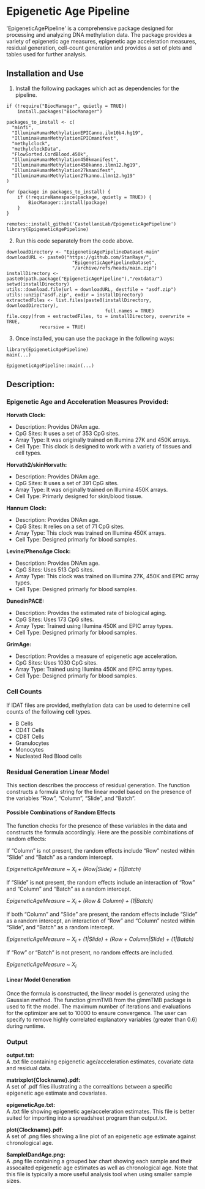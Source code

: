 # Epigenetic Age Pipeline

'EpigeneticAgePipeline' is a comprehensive package designed for processing and analyzing DNA methylation data. The package provides a variety of epigenetic age measures, epigenetic age acceleration measures, residual generation, cell-count generation and provides a set of plots and tables used for further analysis.

## Installation and Use

1. Install the following packages which act as dependencies for the pipeline.

```
if (!require("BiocManager", quietly = TRUE))
    install.packages("BiocManager")

packages_to_install <- c(
  "minfi",
  "IlluminaHumanMethylationEPICanno.ilm10b4.hg19",
  "IlluminaHumanMethylationEPICmanifest",
  "methylclock",
  "methylclockData",
  "FlowSorted.CordBlood.450k",
  "IlluminaHumanMethylation450kmanifest",
  "IlluminaHumanMethylation450kanno.ilmn12.hg19",
  "IlluminaHumanMethylation27kmanifest",
  "IlluminaHumanMethylation27kanno.ilmn12.hg19"
)

for (package in packages_to_install) {
    if (!requireNamespace(package, quietly = TRUE)) {
        BiocManager::install(package)
    }
}

remotes::install_github('CastellaniLab/EpigeneticAgePipeline')
library(EpigeneticAgePipeline)
```

2. Run this code separately from the code above.

```
downloadDirectory <- "EpigeneticAgePipelineDataset-main"
downloadURL <- paste0("https://github.com/StanRaye/",
                        "EpigeneticAgePipelineDataset",
                        "/archive/refs/heads/main.zip")
installDirectory <- paste0(path.package("EpigeneticAgePipeline"),"/extdata/")
setwd(installDirectory)
utils::download.file(url = downloadURL, destfile = "asdf.zip")
utils::unzip("asdf.zip", exdir = installDirectory)
extractedFiles <- list.files(paste0(installDirectory, downloadDirectory),
                                    full.names = TRUE)
file.copy(from = extractedFiles, to = installDirectory, overwrite = TRUE,
            recursive = TRUE)
```

3. Once installed, you can use the package in the following ways:

```
library(EpigeneticAgePipeline)
main(...)
```

```
EpigeneticAgePipeline::main(...)
```

## Description:

### Epigenetic Age and Acceleration Measures Provided:

**Horvath Clock:**

- Description: Provides DNAm age.
- CpG Sites: It uses a set of 353 CpG sites.
- Array Type: It was originally trained on Illumina 27K and 450K arrays.
- Cell Type: This clock is designed to work with a variety of tissues and cell types.

**Horvath2/skinHorvath:**

- Description: Provides DNAm age.
- CpG Sites: It uses a set of 391 CpG sites.
- Array Type: It was originally trained on Illumina 450K arrays.
- Cell Type: Primarly designed for skin/blood tissue.

**Hannum Clock:**

- Description: Provides DNAm age.
- CpG Sites: It relies on a set of 71 CpG sites.
- Array Type: This clock was trained on Illumina 450K arrays.
- Cell Type: Designed primarly for blood samples.

**Levine/PhenoAge Clock:**

- Description: Provides DNAm age.
- CpG Sites: Uses 513 CpG sites.
- Array Type: This clock was trained on Illumina 27K, 450K and EPIC array types.
- Cell Type: Designed primarly for blood samples.

**DunedinPACE:**

- Description: Provides the estimated rate of biological aging.
- CpG Sites: Uses 173 CpG sites.
- Array Type: Trained using Illumina 450K and EPIC array types.
- Cell Type: Designed primarly for blood samples.

**GrimAge:**

- Description: Provides a measure of epigenetic age acceleration.
- CpG Sites: Uses 1030 CpG sites.
- Array Type: Trained using Illumina 450K and EPIC array types.
- Cell Type: Designed primarly for blood samples.

### Cell Counts

If IDAT files are provided, methylation data can be used to determine cell counts of the following cell types.

- B Cells
- CD4T Cells
- CD8T Cells
- Granulocytes
- Monocytes
- Nucleated Red Blood cells

### Residual Generation Linear Model

This section describes the proccess of residual generation. The function constructs a formula string for the linear model based on the presence of the variables “Row”, “Column”, “Slide”, and “Batch”.

#### Possible Combinations of Random Effects

The function checks for the presence of these variables in the data and constructs the formula accordingly. Here are the possible combinations of random effects:

If “Column” is not present, the random effects include “Row” nested within “Slide” and “Batch” as a random intercept.

_EpigeneticAgeMeasure ~ X<sub>i</sub> + (Row|Slide) + (1|Batch)_

If “Slide” is not present, the random effects include an interaction of “Row” and “Column” and “Batch” as a random intercept.

_EpigeneticAgeMeasure ~ X<sub>i</sub> + (Row & Column) + (1|Batch)_

If both “Column” and “Slide” are present, the random effects include “Slide” as a random intercept, an interaction of “Row” and “Column” nested within “Slide”, and “Batch” as a random intercept.

_EpigeneticAgeMeasure ~ X<sub>i</sub> + (1|Slide) + (Row + Column|Slide) + (1|Batch)_

If “Row” or “Batch” is not present, no random effects are included.

_EpigeneticAgeMeasure ~ X<sub>i</sub>_

#### Linear Model Generation

Once the formula is constructed, the linear model is generated using the Gaussian method. The function glmmTMB from the glmmTMB package is used to fit the model. The maximum number of iterations and evaluations for the optimizer are set to 10000 to ensure convergence. The user can specify to remove highly correlated explanatory variables (greater than 0.6) during runtime.

### Output

**output.txt:**  
A .txt file containing epigenetic age/acceleration estimates, covariate data and residual data.

**matrixplot{Clockname}.pdf:**  
A set of .pdf files illustrating a the correaltions between a specific epigenetic age estimate and covariates.

**epigeneticAge.txt:**  
A .txt file showing epigenetic age/acceleration estimates. This file is better suited for importing into a spreadsheet program than output.txt.

**plot{Clockname}.pdf:**  
A set of .png files showing a line plot of an epigenetic age estimate against chronological age.

**SampleIDandAge.png:**  
A .png file containing a grouped bar chart showing each sample and their assocaited epigenetic age estimates as well as chronological age. Note that this file is typically a more useful analysis tool when using smaller sample sizes.
